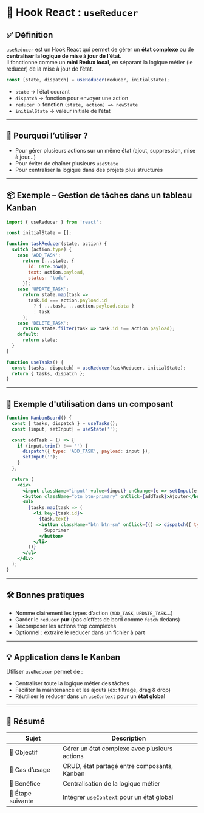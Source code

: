 # 🧩 Hook React : `useReducer`

## ✅ Définition

`useReducer` est un Hook React qui permet de gérer un **état complexe** ou de **centraliser la logique de mise à jour de l’état**.  
Il fonctionne comme un **mini Redux local**, en séparant la logique métier (le reducer) de la mise à jour de l’état.

```js
const [state, dispatch] = useReducer(reducer, initialState);
```

- `state` → l’état courant
- `dispatch` → fonction pour envoyer une action
- `reducer` → fonction `(state, action) => newState`
- `initialState` → valeur initiale de l’état

---

## 🧠 Pourquoi l’utiliser ?

- Pour gérer plusieurs actions sur un même état (ajout, suppression, mise à jour…)
- Pour éviter de chaîner plusieurs `useState`
- Pour centraliser la logique dans des projets plus structurés

---

## 📦 Exemple – Gestion de tâches dans un tableau Kanban

```jsx
import { useReducer } from 'react';

const initialState = [];

function taskReducer(state, action) {
  switch (action.type) {
    case 'ADD_TASK':
      return [...state, {
        id: Date.now(),
        text: action.payload,
        status: 'todo',
      }];
    case 'UPDATE_TASK':
      return state.map(task =>
        task.id === action.payload.id
          ? { ...task, ...action.payload.data }
          : task
      );
    case 'DELETE_TASK':
      return state.filter(task => task.id !== action.payload);
    default:
      return state;
  }
}

function useTasks() {
  const [tasks, dispatch] = useReducer(taskReducer, initialState);
  return { tasks, dispatch };
}
```

---

## 🔁 Exemple d'utilisation dans un composant

```jsx
function KanbanBoard() {
  const { tasks, dispatch } = useTasks();
  const [input, setInput] = useState('');

  const addTask = () => {
    if (input.trim() !== '') {
      dispatch({ type: 'ADD_TASK', payload: input });
      setInput('');
    }
  };

  return (
    <div>
      <input className="input" value={input} onChange={e => setInput(e.target.value)} />
      <button className="btn btn-primary" onClick={addTask}>Ajouter</button>
      <ul>
        {tasks.map(task => (
          <li key={task.id}>
            {task.text}
            <button className="btn btn-sm" onClick={() => dispatch({ type: 'DELETE_TASK', payload: task.id })}>
              Supprimer
            </button>
          </li>
        ))}
      </ul>
    </div>
  );
}
```

---

## 🛠️ Bonnes pratiques

- Nomme clairement les types d’action (`ADD_TASK`, `UPDATE_TASK`…)
- Garder le `reducer` **pur** (pas d’effets de bord comme `fetch` dedans)
- Décomposer les actions trop complexes
- Optionnel : extraire le reducer dans un fichier à part

---

## 💡 Application dans le Kanban

Utiliser `useReducer` permet de :

- Centraliser toute la logique métier des tâches
- Faciliter la maintenance et les ajouts (ex: filtrage, drag & drop)
- Réutiliser le reducer dans un `useContext` pour un **état global**

---

## 📌 Résumé

| Sujet             | Description                                   |
| ----------------- | --------------------------------------------- |
| 🎯 Objectif       | Gérer un état complexe avec plusieurs actions |
| 🔧 Cas d’usage    | CRUD, état partagé entre composants, Kanban   |
| 🧠 Bénéfice       | Centralisation de la logique métier           |
| 🧭 Étape suivante | Intégrer `useContext` pour un état global     |
